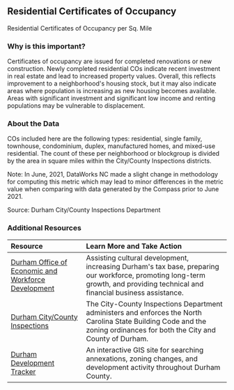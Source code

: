 ## Residential Certificates of Occupancy
Residential Certificates of Occupancy per Sq. Mile

### Why is this important?
Certificates of occupancy are issued for completed renovations or new construction. Newly completed residential COs indicate recent investment in real estate and lead to increased property values. Overall, this reflects improvement to a neighborhood's housing stock, but it may also indicate areas where population is increasing as new housing becomes available. Areas with significant investment and significant low income and renting populations may be vulnerable to displacement.

### About the Data
COs included here are the following types: residential, single family, townhouse, condominium, duplex, manufactured homes, and mixed-use residential. The count of these per neighborhood or blockgroup is divided by the area in square miles within the City/County Inspections districts.

Note: In June, 2021, DataWorks NC made a slight change in methodology for computing this metric which may lead to minor differences in the metric value when comparing with data generated by the Compass prior to June 2021.

Source: Durham City/County Inspections Department  

### Additional Resources

|Resource | Learn More and Take Action | 
|:--- | :--- |
|[Durham Office of Economic and Workforce Development](http://durhamnc.gov/446/Office-of-Economic-Workforce-Development) | Assisting cultural development, increasing Durham's tax base, preparing our workforce, promoting long-term growth, and providing technical and financial business assistance.
|[Durham City/County Inspections](http://durhamnc.gov/293/City-County-Inspections)| The City-County Inspections Department administers and enforces the North Carolina State Building Code and the zoning ordinances for both the City and County of Durham.
|[Durham Development Tracker](https://durhamnc.gov/3864/Development-Tracker-Durham-Maps) | An interactive GIS site for searching annexations, zoning changes, and development activity throughout Durham County.
